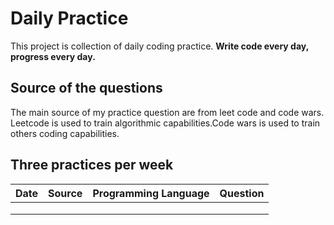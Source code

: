 # Daily Practice

This project is collection of daily coding practice. **Write code every day, progress every day.**

## Source of the questions

The main source of my practice question are from leet code and code wars. Leetcode is used to train algorithmic capabilities.Code wars is used to train others coding capabilities.

## Three practices per week

| Date | Source | Programming Language | Question |
| ---- | ------ | -------------------- | -------- |
|      |        |                      |          |
|      |        |                      |          |
|      |        |                      |          |

